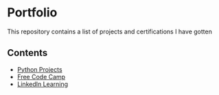 # Portfolio

This repository contains a list of projects and certifications I have gotten

## Contents

- [Python Projects](Python%Projects/README.md)
- [Free Code Camp](https://github.com/RautelaAbhishek/100-Days-Code-Projects/tree/Main/Free-Code-Camp)
- [LinkedIn Learning]()
